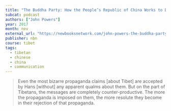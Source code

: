 ```yaml
---
title: "The Buddha Party: How the People’s Republic of China Works to Define and Control Tibetan Buddhism"
subcat: podcast
authors: ["John Powers"]
year: 2017
month: nov
external_url: "https://newbooksnetwork.com/john-powers-the-buddha-party-how-the-peoples-republic-of-china-works-to-define-and-control-tibetan-buddhism-oxford-up-2016"
publisher: nbn
course: tibet
tags:
  - tibetan
  - chinese
  - china
  - communication
---
```


> Even the most bizarre propaganda claims [about Tibet] are accepted by Hans [without] any apparent qualms about them. But on the part of Tibetans, the messages are completely counter-productive. The more the propaganda is imposed on them, the more resolute they become in their rejection of that propaganda.
